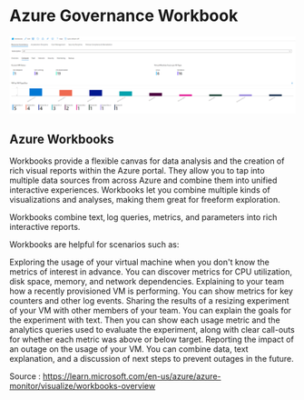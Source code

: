 # Azure Governance Workbook
![AzureWorkbook](/images/govworkbook1.png)
## Azure Workbooks
Workbooks provide a flexible canvas for data analysis and the creation of rich visual reports within the Azure portal. They allow you to tap into multiple data sources from across Azure and combine them into unified interactive experiences. Workbooks let you combine multiple kinds of visualizations and analyses, making them great for freeform exploration.

Workbooks combine text, log queries, metrics, and parameters into rich interactive reports.

Workbooks are helpful for scenarios such as:

Exploring the usage of your virtual machine when you don't know the metrics of interest in advance. You can discover metrics for CPU utilization, disk space, memory, and network dependencies.
Explaining to your team how a recently provisioned VM is performing. You can show metrics for key counters and other log events.
Sharing the results of a resizing experiment of your VM with other members of your team. You can explain the goals for the experiment with text. Then you can show each usage metric and the analytics queries used to evaluate the experiment, along with clear call-outs for whether each metric was above or below target.
Reporting the impact of an outage on the usage of your VM. You can combine data, text explanation, and a discussion of next steps to prevent outages in the future.

Source : https://learn.microsoft.com/en-us/azure/azure-monitor/visualize/workbooks-overview